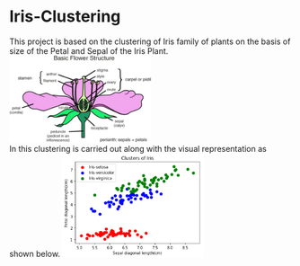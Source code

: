 # Iris-Clustering
This project is based on the clustering of Iris family of plants on the basis of size of the Petal and Sepal of the Iris Plant. 
<br>
<img src="flower.jpg" width="50%">
<br>
In this clustering is carried out along with the visual representation as shown below.
<img src="analysis2.png" width="50%">
